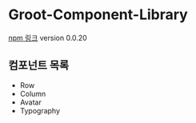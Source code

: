# Groot-Component-Library

[npm 링크](https://www.npmjs.com/package/groot-component-library?activeTab=readme)
version 0.0.20

## 컴포넌트 목록
- Row
- Column
- Avatar
- Typography
